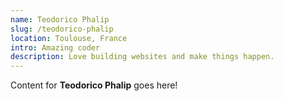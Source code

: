 ```yaml
---
name: Teodorico Phalip
slug: /teodorico-phalip
location: Toulouse, France
intro: Amazing coder
description: Love building websites and make things happen.
---
```

Content for **Teodorico Phalip** goes here!